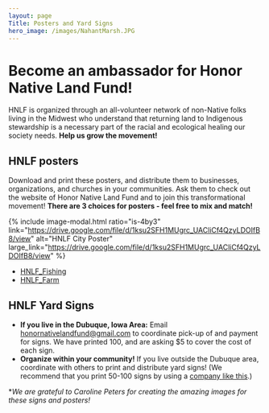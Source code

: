 ```yaml
---
layout: page
Title: Posters and Yard Signs
hero_image: /images/NahantMarsh.JPG
---
```


# Become an ambassador for Honor Native Land Fund! 

HNLF is organized through an all-volunteer network of non-Native folks living in the Midwest who understand that returning land to 
Indigenous stewardship is a necessary part of the racial and ecological healing our society needs. **Help us grow the movement!**

## HNLF posters 
Download and print these posters, and distribute them to businesses, organizations, and churches in your communities. Ask them to check out the website of Honor Native Land Fund and to join this transformational movement! 
**There are 3 choices for posters - feel free to mix and match!**

{% include image-modal.html ratio="is-4by3" link="https://drive.google.com/file/d/1ksu2SFH1MUgrc_UACliCf4QzyLDOIfB8/view" alt="HNLF City Poster" large_link="https://drive.google.com/file/d/1ksu2SFH1MUgrc_UACliCf4QzyLDOIfB8/view" %}
- [HNLF_Fishing](https://drive.google.com/file/d/1Qj41vXAZFhERXkkSvsAp-CpftXLBqC5M/view)
- [HNLF_Farm](https://drive.google.com/file/d/1nVTjMlriTo-sn_zUBdCpRWQFO3YM2vwk/view)

## HNLF Yard Signs 
- **If you live in the Dubuque, Iowa Area:** Email honornativelandfund@gmail.com to coordinate pick-up of and payment for signs.
We have printed 100, and are asking $5 to cover the cost of each sign. 
- **Organize within your community!** If you live outside the Dubuque area, coordinate with others to print and distribute yard signs!
(We recommend that you print 50-100 signs by using a [company like this](https://www.signsonthecheap.com/pricing).)


**We are grateful to Caroline Peters for creating the amazing images for these signs and posters!*

